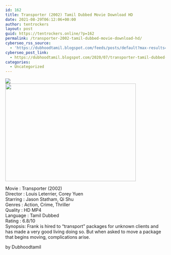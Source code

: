 ```yaml
---
id: 162
title: Transporter (2002) Tamil Dubbed Movie Download HD
date: 2021-08-29T06:12:06+00:00
author: tentrockers
layout: post
guid: https://tentrockers.online/?p=162
permalink: /transporter-2002-tamil-dubbed-movie-download-hd/
cyberseo_rss_source:
  - 'https://dubhoodtamil.blogspot.com/feeds/posts/default?max-results=150&start-index=151'
cyberseo_post_link:
  - https://dubhoodtamil.blogspot.com/2020/07/transporter-tamil-dubbed-hd.html
categories:
  - Uncategorized
---
```

<div class="media_block">
  <img src="https://1.bp.blogspot.com/-CdZ2NC8SRcQ/Xxv2OY1gDKI/AAAAAAAABwc/Vza7GeEd1I8hjiXEjy6zXDBQu0UJN5GYACNcBGAsYHQ/s72-w410-h307-c/14060929_f1024.webp" class="media_thumbnail" />
</div>

<div dir="ltr" trbidi="on" readability="15">
  <div class="separator">
    <a href="https://1.bp.blogspot.com/-CdZ2NC8SRcQ/Xxv2OY1gDKI/AAAAAAAABwc/Vza7GeEd1I8hjiXEjy6zXDBQu0UJN5GYACNcBGAsYHQ/s1600/14060929_f1024.webp"><img loading="lazy" border="0" data-original-height="768" data-original-width="1024" height="307" src="https://1.bp.blogspot.com/-CdZ2NC8SRcQ/Xxv2OY1gDKI/AAAAAAAABwc/Vza7GeEd1I8hjiXEjy6zXDBQu0UJN5GYACNcBGAsYHQ/w410-h307/14060929_f1024.webp" width="410" /></a>
  </div>
  
  <p>
    Movie<span> </span>:<span> </span>Transporter (2002)<br />Director<span> </span>:<span> </span>Louis Leterrier, Corey Yuen<br />Starring<span> </span>:<span> </span>Jason Statham, Qi Shu<br />Genres<span> </span>:<span> </span>Action, Crime, Thriller<br />Quality<span> </span>:<span> </span>HD MP4<br />Language<span> </span>:<span> </span>Tamil Dubbed<br />Rating<span> </span>:<span> </span>6.8/10<br />Synopsis: Frank is hired to &#8220;transport&#8221; packages for unknown clients and has made a very good living doing so. But when asked to move a package that begins moving, complications arise.
  </p>
</div>

<span>by Dubhoodtamil</span>